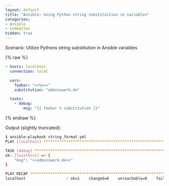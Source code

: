 ```yaml
---
layout: default
title: "Ansible: Using Python string substituition in variables"
categories:
- Ansible
- Codebites
hidden: true
---
```


Scenario: Utilize Pythons string substitution in Ansible variables

{% raw %}

```yaml
- hosts: localhost
  connection: local

  vars:
    foobar: ">>%s<<"
    substitution: "adminswerk.de"

  tasks:
    - debug:
        msg: "{{ foobar % substitution }}"
```

{% endraw %}

Output (slightly truncated):

```bash
$ ansible-playbook string_format.yml
PLAY [localhost] **********************************************************************************************************************************************

TASK [debug] **************************************************************************************************************************************************
ok: [localhost] => {
    "msg": ">>adminswerk.de<<"
}

PLAY RECAP ****************************************************************************************************************************************************
localhost                  : ok=1    changed=0    unreachable=0    failed=0
```
